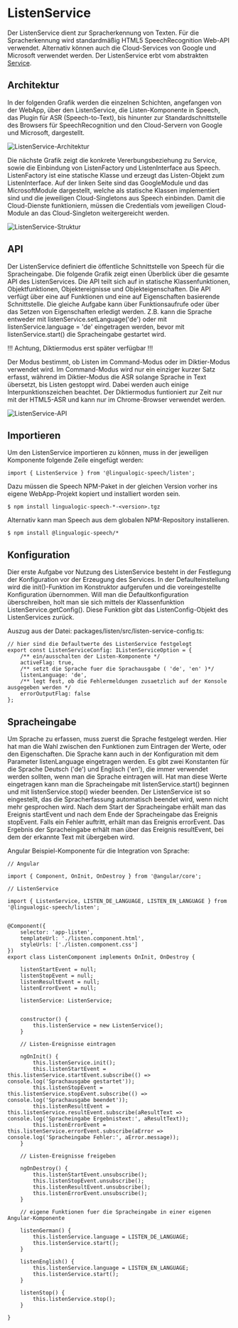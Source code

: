 # ListenService

Der ListenService dient zur Spracherkennung von Texten. Für die Spracherkennung wird standardmäßig HTML5 SpeechRecognition Web-API verwendet. Alternativ können auch die Cloud-Services von Google und Microsoft verwendet werden. Der ListenService erbt vom abstrakten [Service](./../service/Service.md).



## Architektur

In der folgenden Grafik werden die einzelnen Schichten, angefangen von der WebApp, über den ListenService, die Listen-Komponente in Speech, das Plugin für ASR (Speech-to-Text), bis hinunter zur Standardschnittstelle des Browsers für SpeechRecognition und den Cloud-Servern von Google und Microsoft, dargestellt. 


![ListenService-Architektur](ListenService-1.gif)


Die nächste Grafik zeigt die konkrete Vererbungsbeziehung zu Service, sowie die Einbindung von ListenFactory und ListenInterface aus Speech. ListenFactory ist eine statische Klasse und erzeugt das Listen-Objekt zum ListenInterface. Auf der linken Seite sind das GoogleModule und das MicrosoftModule dargestellt, welche als statische Klassen implementiert sind und die jeweiligen Cloud-Singletons aus Speech einbinden.
Damit die Cloud-Dienste funktioniern, müssen die Credentials vom jeweiligen Cloud-Module an das Cloud-Singleton weitergereicht werden. 


![ListenService-Struktur](ListenService-2.gif)


## API

Der ListenService definiert die öffentliche Schnittstelle von Speech für die Spracheingabe. Die folgende Grafik zeigt einen Überblick über die gesamte API des ListenServices. Die API teilt sich auf in statische Klassenfunktionen, Objektfunktionen, Objektereignisse und Objekteigenschaften. Die API verfügt über eine auf Funktionen und eine auf Eigenschaften basierende Schnittstelle. Die gleiche Aufgabe kann über Funktionsaufrufe oder über das Setzen von Eigenschaften erledigt werden. Z.B. kann die Sprache entweder mit listenService.setLanguage('de') oder mit listenService.language = 'de' eingetragen werden, bevor mit listenService.start() die Spracheingabe gestartet wird. 

!!! Achtung, Diktiermodus erst später verfügbar !!!

Der Modus bestimmt, ob Listen im Command-Modus oder im Diktier-Modus verwendet wird. Im Command-Modus wird nur ein einziger kurzer Satz erfasst, während im Diktier-Modus die ASR solange Sprache in Text übersetzt, bis Listen gestoppt wird. Dabei werden auch einige Interpunktionszeichen beachtet. Der Diktiermodus funtioniert zur Zeit nur mit der HTML5-ASR und kann nur im Chrome-Browser verwendet werden.


![ListenService-API](ListenService-3.gif)


## Importieren

Um den ListenService importieren zu können, muss in der jeweiligen Komponente folgende Zeile eingefügt werden:

	import { ListenService } from '@lingualogic-speech/listen';
	
Dazu müssen die Speech NPM-Paket in der gleichen Version vorher ins eigene WebApp-Projekt kopiert und installiert worden sein.

	$ npm install lingualogic-speech-*-<version>.tgz
	 
Alternativ kann man Speech aus dem globalen NPM-Repository installieren.

	$ npm install @lingualogic-speech/*
	
	
## Konfiguration

Dier erste Aufgabe vor Nutzung des ListenService besteht in der Festlegung der Konfiguration vor der Erzeugung des Services. In der Defaulteinstellung wird die init()-Funktion im Konstruktor aufgerufen und die voreingestellte Konfiguration übernommen. Will man die Defaultkonfiguration überschreiben, holt man sie sich mittels der Klassenfunktion ListenService.getConfig(). Diese Funktion gibt das ListenConfig-Objekt des ListenServices zurück. 

Auszug aus der Datei: packages/listen/src/listen-service-config.ts:

	// hier sind die Defaultwerte des ListenService festgelegt	
	export const ListenServiceConfig: IListenServiceOption = {
	    /** ein/ausschalten der Listen-Komponente */
	    activeFlag: true,
	    /** setzt die Sprache fuer die Sprachausgabe ( 'de', 'en' )*/
	    listenLanguage: 'de',
	    /** legt fest, ob die Fehlermeldungen zusaetzlich auf der Konsole ausgegeben werden */
	    errorOutputFlag: false
	};


## Spracheingabe

Um Sprache zu erfassen, muss zuerst die Sprache festgelegt werden. Hier hat man die Wahl zwischen den Funktionen zum Eintragen der Werte, oder den Eigenschaften. Die Sprache kann auch in der Konfiguration mit dem Parameter listenLanguage eingetragen werden. Es gibt zwei Konstanten für die Sprache Deutsch ('de') und Englisch ('en'), die immer verwendet werden sollten, wenn man die Sprache eintragen will. Hat man diese Werte eingetragen kann man die Spracheingabe mit listenService.start() beginnen und mit listenService.stop() wieder beenden. Der ListenService ist so eingestellt, das die Spracherfassung automatisch beendet wird, wenn nicht mehr gesprochen wird. Nach dem Start der Spracheingabe erhält man das Ereignis startEvent und nach dem Ende der Spracheingabe das Ereignis stopEvent. Falls ein Fehler auftritt, erhält man das Ereignis errorEvent. Das Ergebnis der Spracheingabe erhält man über das Ereignis resultEvent, bei dem der erkannte Text mit übergeben wird.

Angular Beispiel-Komponente für die Integration von Sprache:

	// Angular
	
	import { Component, OnInit, OnDestroy } from '@angular/core';

	// ListenService 
		
	import { ListenService, LISTEN_DE_LANGUAGE, LISTEN_EN_LANGUAGE } from '@lingualogic-speech/listen';

	
	@Component({
		selector: 'app-listen',
		templateUrl: './listen.component.html',
		styleUrls: ['./listen.component.css']
	})
	export class ListenComponent implements OnInit, OnDestroy {
	
		listenStartEvent = null;
		listenStopEvent = null;
		listenResultEvent = null;
		listenErrorEvent = null;
	
		listenService: ListenService;
		
		
		constructor() {
			this.listenService = new ListenService();
		}
		
		// Listen-Ereignisse eintragen
				
		ngOnInit() {
			this.listenService.init();
			this.listenStartEvent = this.listenService.startEvent.subscribe(() => console.log('Sprachausgabe gestartet'));
			this.listenStopEvent = this.listenService.stopEvent.subscribe(() => console.log('Sprachausgabe beendet'));
			this.listenResultEvent = this.listenService.resultEvent.subscribe(aResultText => console.log('Spracheingabe Ergebnistext:', aResultText));
			this.listenErrorEvent = this.listenService.errorEvent.subscribe(aError => console.log('Spracheingabe Fehler:', aError.message));
		}

		// Listen-Ereignisse freigeben
		
		ngOnDestroy() {
			this.listenStartEvent.unsubscribe();
			this.listenStopEvent.unsubscribe();
			this.listenResultEvent.unsubscribe();
			this.listenErrorEvent.unsubscribe();
		}

		// eigene Funktionen fuer die Spracheingabe in einer eigenen Angular-Komponente

		listenGerman() {
			this.listenService.language = LISTEN_DE_LANGUAGE;
			this.listenService.start();
		}
		
		listenEnglish()	{
			this.listenService.language = LISTEN_EN_LANGUAGE;
			this.listenService.start();
		}	

		listenStop() {
			this.listenService.stop();
		}

	}

